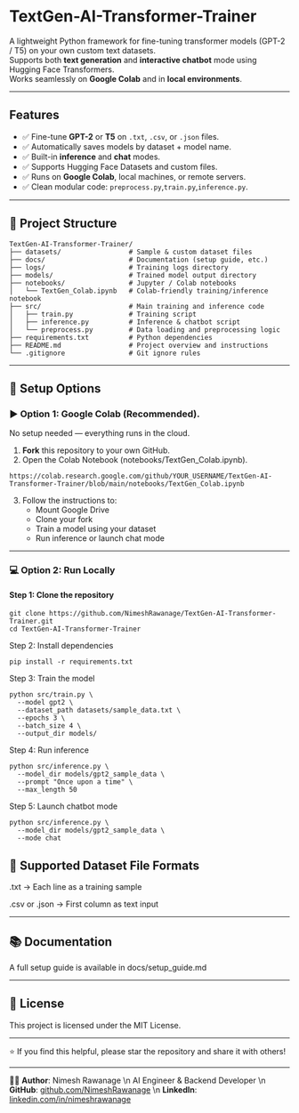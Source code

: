 # TextGen-AI-Transformer-Trainer

A lightweight Python framework for fine-tuning transformer models (GPT-2 / T5) on your own custom text datasets.  
Supports both **text generation** and **interactive chatbot** mode using Hugging Face Transformers.  
Works seamlessly on **Google Colab** and in **local environments**.

---

## Features

- ✅ Fine-tune **GPT-2** or **T5** on `.txt`, `.csv`, or `.json` files.
- ✅ Automatically saves models by dataset + model name.
- ✅ Built-in **inference** and **chat** modes.
- ✅ Supports Hugging Face Datasets and custom files.
- ✅ Runs on **Google Colab**, local machines, or remote servers.
- ✅ Clean modular code: `preprocess.py`,`train.py`,`inference.py`.

---

## 📁 Project Structure

```
TextGen-AI-Transformer-Trainer/
├── datasets/                 # Sample & custom dataset files
├── docs/                     # Documentation (setup guide, etc.)
├── logs/                     # Training logs directory
├── models/                   # Trained model output directory
├── notebooks/                # Jupyter / Colab notebooks
│   └── TextGen_Colab.ipynb   # Colab-friendly training/inference notebook
├── src/                      # Main training and inference code
│   ├── train.py              # Training script
│   ├── inference.py          # Inference & chatbot script
│   └── preprocess.py         # Data loading and preprocessing logic
├── requirements.txt          # Python dependencies
├── README.md                 # Project overview and instructions
└── .gitignore                # Git ignore rules
```

---

## 🔧 Setup Options

### ▶️ Option 1: Google Colab (Recommended).

No setup needed — everything runs in the cloud.

1. **Fork** this repository to your own GitHub.
2. Open the Colab Notebook (notebooks/TextGen_Colab.ipynb).
```
https://colab.research.google.com/github/YOUR_USERNAME/TextGen-AI-Transformer-Trainer/blob/main/notebooks/TextGen_Colab.ipynb
```
3. Follow the instructions to:
   - Mount Google Drive
   - Clone your fork
   - Train a model using your dataset
   - Run inference or launch chat mode

---

### 💻 Option 2: Run Locally

#### Step 1: Clone the repository
```
git clone https://github.com/NimeshRawanage/TextGen-AI-Transformer-Trainer.git
cd TextGen-AI-Transformer-Trainer
```
Step 2: Install dependencies
```
pip install -r requirements.txt
```
Step 3: Train the model
```
python src/train.py \
  --model gpt2 \
  --dataset_path datasets/sample_data.txt \
  --epochs 3 \
  --batch_size 4 \
  --output_dir models/
```
Step 4: Run inference

```
python src/inference.py \
  --model_dir models/gpt2_sample_data \
  --prompt "Once upon a time" \
  --max_length 50
```

Step 5: Launch chatbot mode

```
python src/inference.py \
  --model_dir models/gpt2_sample_data \
  --mode chat
```

## 📄 Supported Dataset File Formats

.txt → Each line as a training sample

.csv or .json → First column as text input

---

## 📚 Documentation

A full setup guide is available in docs/setup_guide.md

---

## 📌 License

This project is licensed under the MIT License.

---
⭐ If you find this helpful, please star the repository and share it with others!

---

👨‍💻 **Author**: Nimesh Rawanage \n
AI Engineer & Backend Developer \n
**GitHub**: [github.com/NimeshRawanage](https://github.com/NimeshRawanage) \n
**LinkedIn**: [linkedin.com/in/nimeshrawanage](https://linkedin.com/in/nimeshrawanage)

